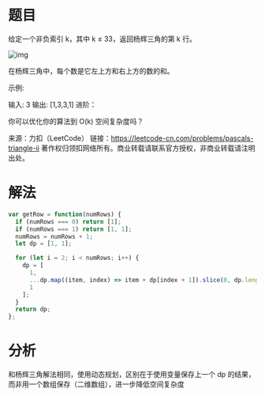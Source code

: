 
# 题目

给定一个非负索引 k，其中 k ≤ 33，返回杨辉三角的第 k 行。

![img](https://upload.wikimedia.org/wikipedia/commons/0/0d/PascalTriangleAnimated2.gif)

在杨辉三角中，每个数是它左上方和右上方的数的和。

示例:

输入: 3
输出: [1,3,3,1]
进阶：

你可以优化你的算法到 O(k) 空间复杂度吗？

来源：力扣（LeetCode）
链接：https://leetcode-cn.com/problems/pascals-triangle-ii
著作权归领扣网络所有。商业转载请联系官方授权，非商业转载请注明出处。

# 解法

```javascript
var getRow = function(numRows) {
  if (numRows === 0) return [1];
  if (numRows === 1) return [1, 1];
  numRows = numRows + 1;
  let dp = [1, 1];

  for (let i = 2; i < numRows; i++) {
    dp = [
      1,
      ...dp.map((item, index) => item + dp[index + 1]).slice(0, dp.length - 1),
      1
    ];
  }
  return dp;
};
```

# 分析

和杨辉三角解法相同，使用动态规划，区别在于使用变量保存上一个 dp 的结果，而非用一个数组保存（二维数组），进一步降低空间复杂度
